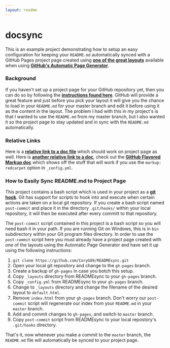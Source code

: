 ```yaml
---
layout: readme
---
```



docsync
=============

This is an example project demonstrating how to setup an easy configuration for
keeping your `README.md` automatically synced with a GitHub Pages project
page created using [**one of the great layouts**][1] available when using
[**GitHub's Automatic Page Generator**][2].

### Background

If you haven't set up a project page for your GitHub repository yet, then you
can do so by following the [**instructions found here**][3]. GitHub will provide
a great feature and just before you pick your layout it will give you the chance
to load in your `README.md` for your master branch and edit it before using it
as the content in the layout. The problem I had with this in my project's is
that I wanted to use the `README.md` from my master branch, but I also wanted
it so the project page to stay updated and in sync with the `README.md` 
automatically.

### Relative Links

Here is a [**relative link to a doc file**][7] which should work on project page
as well. Here is [**another relative link to a doc**][8], check out the
[**GitHub Flavored Markup doc**][5] which shows off the stuff that will work if
you use the `markup: redcarpet` option in `_config.yml`.

### How to Easily Sync README.md to Project Page

This project contains a bash script which is used in your project as a 
[**git hook**][4]. Git has support for scripts to hook into and execute when
certain actions are taken on a local git repository. If you create a bash
script named `post-commit` and place it in the directory `.git/hooks/`
within your local repository, it will then be executed after every committ to
that repository.

The `post-commit` script contained in this project is a bash script so you
will need bash it in your path. If you are running Git on Windows, this is in
`bin` subdirectory within your Git program files directory. In order to use the
`post-commit` script here you must already have a project page created with
one of the layouts using the Automatic Page Generator and have set it up using
the following instructions:

 1. `git clone https://github.com/CoryG89/READMEsync.git`
 2. Open your local git repository and change to the `gh-pages` branch.
 3. Create a backup of `gh-pages` in case you botch this setup.
 3. Copy `_layouts` directory from READMEsync to your `gh-pages` branch.
 4. Copy `_config.yml` from READMEsync to your `gh-pages` branch.
 5. Change to `_layouts` directory and change the filename of the desired
    layout to `default.html`.
 6. Remove `index.html` from your `gh-pages` branch. Don't worry our
    `post-commit` script will regenerate our index from your `README.md` in
    your `master` branch.
 7. Add and commit changes to `gh-pages`, and switch to `master` branch.
 8. Copy `post-commit` script from READMEsync to your local repostory's
    `.git/hooks` directory.

That's it, now whenever you make a commit to the `master` branch, the
`README.md` file will automatically be synced to your project page.

[1]: https://github.com/blog/1081-instantly-beautiful-project-pages
[2]: https://help.github.com/articles/creating-pages-with-the-automatic-generator
[3]: https://help.github.com/articles/creating-pages-with-the-automatic-generator#the-automatic-page-generator
[4]: http://git-scm.com/book/en/Customizing-Git-Git-Hooks
[5]: docs/gfm.md
[6]: docs/source.txt
[7]: docs/other.md
[8]: docs/another.md
[9]: docs/gfm.md